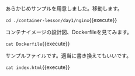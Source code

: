 あらかじめサンプルを用意しました。移動します。

`cd ./container-lesson/day1/nginx`{{execute}}

コンテナイメージの設計図、Dockerfileを見てみます。

`cat Dockerfile`{{execute}}

サンプルファイルです。適当に書き換えてもいいです。

`cat index.html`{{execute}}

